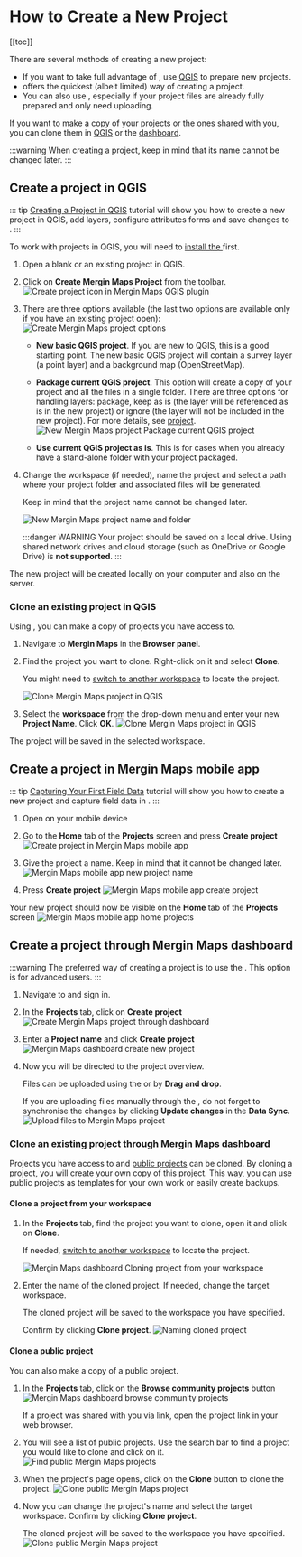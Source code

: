 # How to Create a New Project
[[toc]]

There are several methods of creating a new <MainPlatformName /> project:
- If you want to take full advantage of <MainPlatformNameLink />, use [QGIS](#create-a-project-in-qgis) to prepare new projects.
- [<MobileAppName /> ](#create-a-project-in-mergin-maps-mobile-app) offers the quickest (albeit limited) way of creating a <MainPlatformName /> project.
- You can also use <DashboardLink />, especially if your project files are already fully prepared and only need uploading.

If you want to make a copy of your projects or the ones shared with you, you can clone them in [QGIS](./index.md#clone-an-existing-project-in-qgis) or the [dashboard](#clone-an-existing-project-through-mergin-maps-dashboard).

:::warning
When creating a project, keep in mind that its name cannot be changed later.
:::

## Create a project in QGIS
::: tip
[Creating a Project in QGIS](../../tutorials/creating-a-project-in-qgis/index.md) tutorial will show you how to create a new project in QGIS, add layers, configure attributes forms and save changes to <MainPlatformNameLink />. 
:::

To work with <MainPlatformName /> projects in QGIS, you will need to [install the <QGISPluginName />](../../setup/install-mergin-maps-plugin-for-qgis/index.md) first.

1. Open a blank or an existing project in QGIS.
2. Click on **Create Mergin Maps Project** from the toolbar.
   ![Create project icon in Mergin Maps QGIS plugin](../../tutorials/creating-a-project-in-qgis/qgis-create-mergin-project.jpg "Create project icon in Mergin Maps QGIS plugin")

3. There are three options available (the last two options are available only if you have an existing project open):
   ![Create Mergin Maps project options](./mergin_plugin_project_wizard_2.jpg "Create Mergin Maps project options")

   - **New basic QGIS project**. If you are new to QGIS, this is a good starting point. The new basic QGIS project will contain a survey layer (a point layer) and a background map (OpenStreetMap).

   - **Package current QGIS project**. This option will create a copy of your project and all the files in a single folder. There are three options for handling layers: package, keep as is (the layer will be referenced as is in the new project) or ignore (the layer will not be included in the new project). For more details, see [<MainPlatformName /> project](../project/#packaging-qgis-project).
     ![New Mergin Maps project Package current QGIS project](./mergin_plugin_project_wizard_3.jpg "New Mergin Maps project - Package current QGIS project")

   - **Use current QGIS project as is**. This is for cases when you already have a stand-alone folder with your project packaged.

4. Change the workspace (if needed), name the project and select a path where your project folder and associated files will be generated.

   Keep in mind that the project name cannot be changed later.
   
   ![New Mergin Maps project name and folder](./mergin_plugin_project_wizard_4.jpg "New Mergin Maps project name and folder")
   
   :::danger WARNING
   Your project should be saved on a local drive. Using shared network drives and cloud storage (such as OneDrive or Google Drive) is **not supported**.
   :::

The new <MainPlatformName /> project will be created locally on your computer and also on the <MainPlatformNameLink /> server. 

### Clone an existing project in QGIS
Using <QGISPluginName />, you can make a copy of projects you have access to.

1. Navigate to **Mergin Maps** in the **Browser panel**.
2. Find the project you want to clone. Right-click on it and select **Clone**.

   You might need to [switch to another workspace](../workspaces/#switch-workspaces-in-qgis) to locate the project.
 
   ![Clone Mergin Maps project in QGIS](./plugin-clone.jpg "Clone Mergin Maps project in QGIS")

3. Select the **workspace** from the drop-down menu and enter your new **Project Name**. Click **OK**.
   ![Clone Mergin Maps project in QGIS](./clone.jpg "Clone Mergin Maps project in QGIS")

The project will be saved in the selected workspace.

## Create a project in Mergin Maps mobile app
::: tip
[Capturing Your First Field Data](../../tutorials/capturing-first-data/index.md) tutorial will show you how to create a new project and capture field data in <MobileAppName />.
:::

1. Open <MobileAppName /> on your mobile device
2. Go to the **Home** tab of the **Projects** screen and press **Create project**
   ![Create project in Mergin Maps mobile app](../../tutorials/capturing-first-data/merginmaps-mobile-home-tab-of-projects-screen.jpg "Create project in Mergin Maps mobile app")

3. Give the project a name. Keep in mind that it cannot be changed later.
   ![Mergin Maps mobile app new project name](../../tutorials/capturing-first-data/merginmaps-mobile-naming-new-project.jpg "Mergin Maps mobile app new project name")

4. Press **Create project**
   ![Mergin Maps mobile app create project](../../tutorials/capturing-first-data/merginmaps-mobile-create-new-project.jpg "Mergin Maps mobile app create project")
   
Your new project should now be visible on the **Home** tab of the **Projects** screen
![Mergin Maps mobile app home projects](../../tutorials/capturing-first-data/merginmaps-mobile-new-project-listed.jpg "Mergin Maps mobile app home projects")

## Create a project through Mergin Maps dashboard
:::warning
The preferred way of creating a project is to use the <QGISPluginNameShort />. This option is for advanced users.
:::

1. Navigate to <AppDomainNameLink /> and sign in.
2. In the **Projects** tab, click on **Create project**
   ![Create Mergin Maps project through dashboard](./dashboard-create-project.jpg "Create Mergin Maps project through dashboard")

3. Enter a **Project name** and click **Create project**
   ![Mergin Maps dashboard create new project](./dashboard-new-project.jpg "Mergin Maps dashboard create new project")

4. Now you will be directed to the project overview.

   Files can be uploaded using the <QGISPluginNameShort /> or by **Drag and drop**.
   
   If you are uploading files manually through the <DashboardShortLink />, do not forget to synchronise the changes by clicking **Update changes** in the **Data Sync**.
   ![Upload files to Mergin Maps project](./dashboard-upload-new-project.jpg "Upload files to Mergin Maps project")

### Clone an existing project through Mergin Maps dashboard
Projects you have access to and [public projects](../permissions/#public-and-private-projects) can be cloned. By cloning a project, you will create your own copy of this project. This way, you can use public projects as templates for your own work or easily create backups.

#### Clone a project from your workspace
1. In the **Projects** tab, find the project you want to clone, open it and click on **Clone**.

   If needed, [switch to another workspace](../workspaces/#switch-workspaces-in-qgis) to locate the project.
   
   ![Mergin Maps dashboard Cloning project from your workspace](./dashboard-clone-project.jpg "Mergin Maps dashboard - Cloning project from your workspace")

2. Enter the name of the cloned project. If needed, change the target workspace.

   The cloned project will be saved to the workspace you have specified.
  
   Confirm by clicking **Clone project**.
   ![Naming cloned project](./dashboard-clone-project-name.jpg "Naming cloned project")


#### Clone a public project
You can also make a copy of a public project. 

1. In the **Projects** tab, click on the **Browse community projects** button
   ![Mergin Maps dashboard browse community projects](./dashboard-browse-public-projects.jpg "Mergin Maps dashboard browse community projects")
   
   If a project was shared with you via link, open the project link in your web browser.
   
2. You will see a list of public projects. Use the search bar to find a project you would like to clone and click on it.
   ![Find public Mergin Maps projects](./dashboard-find-public-project.jpg "Find public Mergin Maps projects")

3. When the project's page opens, click on the **Clone** button to clone the project.
   ![Clone public Mergin Maps project](./dashboard-clone-public-project.jpg "Clone public Mergin Maps project")
   
4. Now you can change the project's name and select the target workspace. Confirm by clicking **Clone project**.

   The cloned project will be saved to the workspace you have specified.
   ![Clone public Mergin Maps project](./dashboard-clone-public-project-name.jpg "Clone public Mergin Maps project")
   
